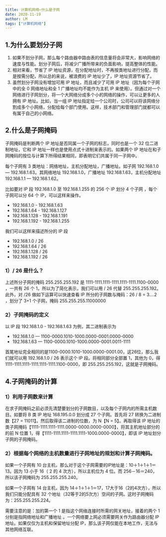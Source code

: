 ```yaml
---
title: 计算机网络—什么是子网
date: 2020-11-19
author: LM
tags: ["计算机网络"]
---
```


## 1.为什么要划分子网

1. 如果不划分子网，那么每个路由器中路由表的信息量将会非常大，影响网络的速度与性能。划分子网后，将减少广播所带来的负面影响，提高整体的性能。
2. 相对来看，节省了 IP 地址资源，在分配地址时，不再按类地址进行分配，而是按需分配，所以总的来说，被浪费的 IP 地址少了，IP 地址资源节省了。
3. 虽然划分子网没有增加可用 IP 地址，而且减少了可用 IP 地址（因为每个子网中的全 0 网络地址和全 1 广播地址均不能作为主机 IP 来使用）。但通过对一个网络进行子网划分，将一个大网络分成多个小的网络的操作，可以让更多的人拥有 IP 地址。比如，当一组 IP 地址指定给一个公司时，公司可以将该网络分割成多个小网络，分配给每个部门使用。这样，技术部门和管理部门就都可以有属于自己的小网络。

## 2.什么是子网掩码

子网掩码是判断两个 IP 地址是否同属一个子网的标志，同时也是一个 32 位二进制地址，它和 IP 地址一样也是使用点式十进制来表示的。如果两个 IP 地址在和子网掩码的按位与计算下所得结果相同，即表明它们共属于同一子网中。

每个子网有 3 类地址：网络地址，主机分配地址，广播地址。如子网 192.168.1.0 — 192.168.1.63。其网络地址 192.168.1.0，广播地址 192.168.1.63，主机分配地址 192.168.1.1 — 192.168.1.62。

比如要对 IP 段 192.168.1.0 至 192.168.1.255 的 256 个 IP 划分 4 个子网 ，每个子网可以分 64 个 IP，可以这样来操作。

- 192.168.1.0 - 192.168.1.63
- 192.168.1.64 - 192.168.1.127
- 192.168.1.128 - 192.168.1.191
- 192.168.1.192 - 192.168.1.255

我们可以这样来描述所分的 IP 段

- 192.168.1.0 / 26
- 192.168.1.64 / 26
- 192.168.1.128 / 26
- 192.168.1.192 / 26

### 1）/ 26 是什么？

上述所分子网的掩码 255.255.255.192 是 1111-1111.1111-1111.1111-1111.1100-0000 ，一共有 26 个 1，所以为了简化表示，我们可以用 / 26 代替 255.255.255.192。此外，对 /26 做如下运算可以快速查看 IP 所分的子网数与掩码：26 / 8 = 3....2 ，划分了 3+1 个子网，掩码 255.255.255.11000000

### 2）子网掩码的定义

以 IP 段 192.168.1.0 - 192.168.1.63 为例，其二进制表示为

- 192.168.1.0 — 1100-0000.1010-1000.0000-0001.0000-0000
- 192.168.1.63 — 1100-0000.1010-1000.0000-0001.0011-1111

首尾地址完全相同的是1100-0000.1010-1000.0000-0001.00，这26位，那么我们就可以用 192.168.1.0 / 26 表示这个 IP 段。将相同部分全部置 1，其他为 0，得 1111-1111.1111-1111.1111-1111.1100-0000，即 255.255.255.192，这就是子网掩码。

## 4.子网掩码的计算

### 1）利用子网数来计算

在求子网掩码之前必须先清楚要划分的子网数目，以及每个子网内的所需主机数目。如要将 B 类 IP 地址 168.195.0.0 划分成 27 个子网。首先将 27 转换为二进制数【27 = 11011】。然后取得该二进制的位数，为 N【N = 5】。再取得该 IP 地址的类子网掩码【1111-1111.1111-1111.0000-0000.0000-0000】，将其主机地址部分的的前 N 位置 1，得【1111-1111.1111-1111.1111-1000.0000-0000】，即该 IP 地址划分子网的子网掩码。

### 2）根据每个网络的主机数量进行子网地址的规划和计算子网掩码。

如果一个子网有 10 台主机，那么对于这个子网需要的IP地址是：10＋1＋1＋1＝13。因为 13 小于 16（ 2 的 4 次方），所以主机位为 4 位。而 256－16＝240，所以该子网掩码为 255.255.255.240。

如果一个子网有 14 台主机，因为 14＋1＋1＋1＝17，17大于16（2的4次方），所以我们只能分配具有 32 个地址（32等于2的5次方）空间的子网。这时子网掩码为：255.255.255.224。

需要注意的是：加的第一个 1 是指这个网络连接时所需的网关地址，接着的两个 1 分别是指网络地址和广播地址 。一个网络要上网必须需要网关作为路由器分配 IP 地址。如果仅仅为主机和保留地址分配 IP，那么该子网仅能在本地工作，无法与其他网络互联。

